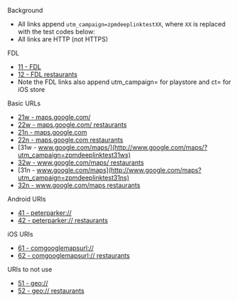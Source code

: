 Background
- All links append `utm_campaign=zpmdeeplinktestXX`, where `XX` is replaced with the test codes below:
- All links are HTTP (not HTTPS)

FDL
- [11 - FDL](http://maps.app.goo.gl/?isi=585027354&ibi=com.google.Maps&ius=comgooglemapsurl&apn=com.google.android.apps.maps&amv=914018424&pt=9008&mt=8&ct=appstore_zpmdeeplinktest11&utm_campaign=playstore_zpmdeeplinktest11&link=http://www.google.com/maps?utm_campaign=zpmdeeplinktest11)
- [12 - FDL restaurants](http://maps.app.goo.gl/?isi=585027354&ibi=com.google.Maps&ius=comgooglemapsurl&apn=com.google.android.apps.maps&amv=914018424&pt=9008&mt=8&ct=appstore_zpmdeeplinktest12&utm_campaign=playstore_zpmdeeplinktest12&link=http://www.google.com/maps?q=restaurants&utm_campaign=zpmdeeplinktest12)
- Note the FDL links also append utm_campaign= for playstore and ct= for iOS store

Basic URLs
- [21w - maps.google.com/](http://maps.google.com/?utm_campaign=zpmdeeplinktest21)
- [22w - maps.google.com/ restaurants](http://maps.google.com/?q=restaurants&utm_campaign=zpmdeeplinktest22)
- [21n - maps.google.com](http://maps.google.com?utm_campaign=zpmdeeplinktest21)
- [22n - maps.google.com restaurants](http://maps.google.com?q=restaurants&utm_campaign=zpmdeeplinktest22)
- [31w - www.google.com/maps/](http://www.google.com/maps/?utm_campaign=zpmdeeplinktest31ws)
- [32w - www.google.com/maps/ restaurants](http://www.google.com/maps/?q=restaurants&utm_campaign=zpmdeeplinktest32ws)
- [31n - www.google.com/maps](http://www.google.com/maps?utm_campaign=zpmdeeplinktest31ns)
- [32n - www.google.com/maps restaurants](http://www.google.com/maps?q=restaurants&utm_campaign=zpmdeeplinktest32ns)

Android URIs
- [41 - peterparker://](peterparker://?utm_campaign=zpmdeeplinktest41)
- [42 - peterparker:// restaurants](peterparker://?q=restaurants&utm_campaign=zpmdeeplinktest42)

iOS URIs
- [61 - comgooglemapsurl://](comgooglemapsurl://?utm_campaign=zpmdeeplinktest61)
- [62 - comgooglemapsurl:// restaurants](comgooglemapsurl://?utm_campaign=zpmdeeplinktest61)

URIs to not use
- [51 - geo://](geo://0,0?utm_campaign=zpmdeeplinktest51)
- [52 - geo:// restaurants](geo://0,0?q=restaurants&utm_campaign=zpmdeeplinktest52)
